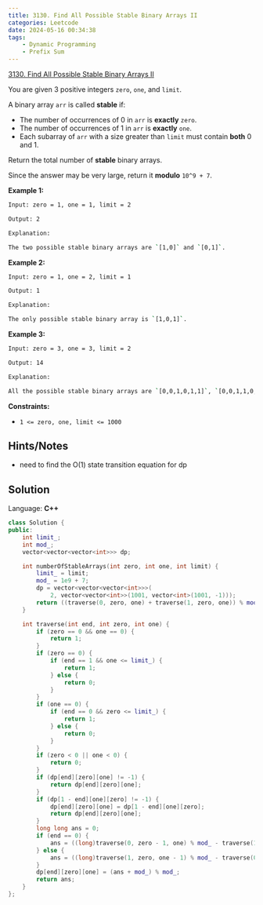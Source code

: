 ```yaml
---
title: 3130. Find All Possible Stable Binary Arrays II
categories: Leetcode
date: 2024-05-16 00:34:38
tags:
    - Dynamic Programming
    - Prefix Sum
---
```


[3130. Find All Possible Stable Binary Arrays II](https://leetcode.com/problems/find-all-possible-stable-binary-arrays-ii/description/)

You are given 3 positive integers `zero`, `one`, and `limit`.

A binary array `arr` is called **stable**  if:

- The number of occurrences of 0 in `arr` is **exactly** `zero`.
- The number of occurrences of 1 in `arr` is **exactly**  `one`.
- Each subarray of `arr` with a size greater than `limit` must contain **both** 0 and 1.

Return the total number of **stable**  binary arrays.

Since the answer may be very large, return it **modulo**  `10^9 + 7`.

**Example 1:**

```bash
Input: zero = 1, one = 1, limit = 2

Output: 2

Explanation:

The two possible stable binary arrays are `[1,0]` and `[0,1]`.
```

**Example 2:**

```bash
Input: zero = 1, one = 2, limit = 1

Output: 1

Explanation:

The only possible stable binary array is `[1,0,1]`.
```

**Example 3:**

```bash
Input: zero = 3, one = 3, limit = 2

Output: 14

Explanation:

All the possible stable binary arrays are `[0,0,1,0,1,1]`, `[0,0,1,1,0,1]`, `[0,1,0,0,1,1]`, `[0,1,0,1,0,1]`, `[0,1,0,1,1,0]`, `[0,1,1,0,0,1]`, `[0,1,1,0,1,0]`, `[1,0,0,1,0,1]`, `[1,0,0,1,1,0]`, `[1,0,1,0,0,1]`, `[1,0,1,0,1,0]`, `[1,0,1,1,0,0]`, `[1,1,0,0,1,0]`, and `[1,1,0,1,0,0]`.
```

**Constraints:**

- `1 <= zero, one, limit <= 1000`

## Hints/Notes

- need to find the O(1) state transition equation for dp

## Solution

Language: **C++**

```C++
class Solution {
public:
    int limit_;
    int mod_;
    vector<vector<vector<int>>> dp;

    int numberOfStableArrays(int zero, int one, int limit) {
        limit_ = limit;
        mod_ = 1e9 + 7;
        dp = vector<vector<vector<int>>>(
            2, vector<vector<int>>(1001, vector<int>(1001, -1)));
        return ((traverse(0, zero, one) + traverse(1, zero, one)) % mod_ + mod_) % mod_;
    }

    int traverse(int end, int zero, int one) {
        if (zero == 0 && one == 0) {
            return 1;
        }
        if (zero == 0) {
            if (end == 1 && one <= limit_) {
                return 1;
            } else {
                return 0;
            }
        }
        if (one == 0) {
            if (end == 0 && zero <= limit_) {
                return 1;
            } else {
                return 0;
            }
        }
        if (zero < 0 || one < 0) {
            return 0;
        }
        if (dp[end][zero][one] != -1) {
            return dp[end][zero][one];
        }
        if (dp[1 - end][one][zero] != -1) {
            dp[end][zero][one] = dp[1 - end][one][zero];
            return dp[end][zero][one];
        }
        long long ans = 0;
        if (end == 0) {
            ans = ((long)traverse(0, zero - 1, one) % mod_ - traverse(1, zero - limit_ - 1, one) % mod_ + traverse(1, zero - 1, one) % mod_) % mod_;
        } else {
            ans = ((long)traverse(1, zero, one - 1) % mod_ - traverse(0, zero, one - limit_ - 1) % mod_ + traverse(0, zero, one - 1) % mod_) % mod_;
        }
        dp[end][zero][one] = (ans + mod_) % mod_;
        return ans;
    }
};
```
